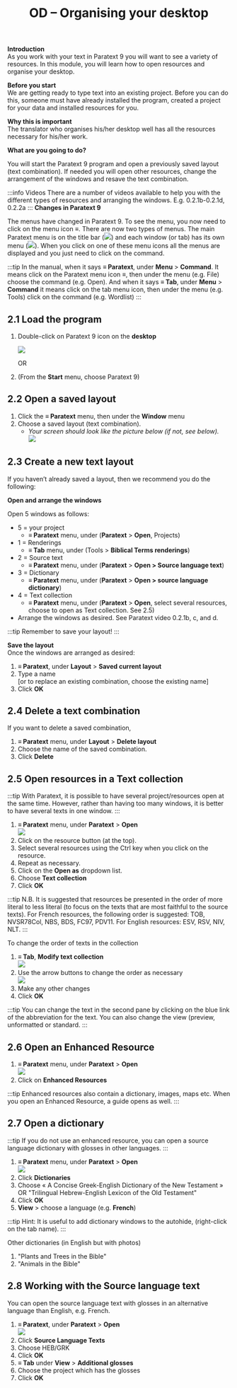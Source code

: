 ﻿---
title: OD – Organising your desktop 
lang: en_GB
---

**Introduction**  
As you work with your text in Paratext 9 you will want to see a variety of resources. In this module, you will learn how to open resources and organise your desktop.

**Before you start**  
We are getting ready to type text into an existing project. Before you can do this, someone must have already installed the program, created a project for your data and installed resources for you.

**Why this is important**  
The translator who organises his/her desktop well has all the resources necessary for his/her work.

**What are you going to do?**

You will start the Paratext 9 program and open a previously saved layout (text combination). If needed you will open other resources, change the arrangement of the windows and resave the text combination.

:::info Videos 
There are a number of videos available to help you with the different types of resources and arranging the windows. E.g. 0.2.1b-0.2.1d, 0.2.2a
:::
**Changes in Paratext 9**

The menus have changed in Paratext 9. To see the menu, you now need to click on the menu icon ≡. There are now two types of menus. The main Paratext menu is on the title bar (![](../media/a7c437f2736cb28b0dff7abd780f5f94.png)) and each window (or tab) has its own menu (![](../media/65ab77824a1e025fac1bf88feb6ba66f.png)). When you click on one of these menu icons all the menus are displayed and you just need to click on the command.

:::tip
In the manual, when it says **≡ Paratext**, under **Menu** \> **Command**. It means click on the Paratext menu icon ≡, then under the menu (e.g. File) choose the command (e.g. Open). And when it says **≡ Tab**, under **Menu** \> **Command** it means click on the tab menu icon, then under the menu (e.g. Tools) click on the command (e.g. Wordlist)
:::


## 2.1 Load the program

1. Double-click on Paratext 9 icon on the **desktop**

    ![](../media/b2697bb533e7765029252c8d51301dc9.png)

    OR

1. (From the **Start** menu, choose Paratext 9)

## 2.2 Open a saved layout

1. Click the **≡ Paratext** menu, then under the **Window** menu
1. Choose a saved layout (text combination).  
   - *Your screen should look like the picture below (if not, see below).*  
    ![](../media/04940ad26e529e9718ce606e1fbda153.png)

## 2.3 Create a new text layout

If you haven’t already saved a layout, then we recommend you do the following:

**Open and arrange the windows**

Open 5 windows as follows:  
- 5 = your project
   - **≡ Paratext** menu, under (**Paratext** \> **Open**, Projects)
- 1 = Renderings
   - **≡ Tab** menu, under (Tools \> **Biblical Terms renderings**)
- 2 = Source text
   - **≡ Paratext** menu, under (**Paratext** \> **Open \> Source language text**)
- 3 = Dictionary
   - **≡ Paratext** menu, under (**Paratext** \> **Open \> source language dictionary**)
- 4 = Text collection
   - **≡ Paratext** menu, under (**Paratext** \> **Open**, select several resources, choose to open as Text collection. See 2.5)
- Arrange the windows as desired. See Paratext video 0.2.1b, c, and d.

:::tip
Remember to save your layout!
:::

**Save the layout**  
Once the windows are arranged as desired:

1. **≡ Paratext**, under **Layout** \> **Saved current layout**
1. Type a name  
    [or to replace an existing combination, choose the existing name]
1. Click **OK**


## 2.4 Delete a text combination

If you want to delete a saved combination,

1. **≡ Paratext** menu, under **Layout** \> **Delete layout**
1. Choose the name of the saved combination.
1. Click **Delete**


## 2.5 Open resources in a Text collection

:::tip
With Paratext, it is possible to have several project/resources open at the same time. However, rather than having too many windows, it is better to have several texts in one window.
:::

1. **≡ Paratext** menu, under **Paratext** \> **Open**  
    ![](../media/6d88e1ac63a18f6c2b29e434ac093abf.png)  
1. Click on the resource button (at the top).
1. Select several resources using the Ctrl key when you click on the resource.
1. Repeat as necessary.
1. Click on the **Open as** dropdown list.
1. Choose **Text collection**
1. Click **OK**

:::tip
N.B. It is suggested that resources be presented in the order of more literal to less literal (to focus on the texts that are most faithful to the source texts). For French resources, the following order is suggested: TOB, NVSR78Col, NBS, BDS, FC97, PDV11. For English resources: ESV, RSV, NIV, NLT.
:::

To change the order of texts in the collection
1. **≡ Tab**, **Modify text collection**  
    ![](../media/a356ed446662b836196dfcc07a8847b1.png)  
1. Use the arrow buttons to change the order as necessary  
    ![](../media/52dd938c6ab8c8d2d540e062c9848466.png)  
1. Make any other changes
1. Click **OK**

:::tip
You can change the text in the second pane by clicking on the blue link of the abbreviation for the text. You can also change the view (preview, unformatted or standard.
:::


## 2.6 Open an Enhanced Resource

1. **≡ Paratext** menu, under **Paratext** \> **Open**  
    ![](../media/952eee9519e0b51a2f4c65c541b00845.png)  
1. Click on **Enhanced Resources**

:::tip
Enhanced resources also contain a dictionary, images, maps etc. When you open an Enhanced Resource, a guide opens as well.
:::

## 2.7 Open a dictionary

:::tip
If you do not use an enhanced resource, you can open a source language dictionary with glosses in other languages.
:::

1. **≡ Paratext** menu, under **Paratext** \> **Open**  
    ![](../media/24e00b1d05ecbd259476304fbe830e92.png)  
1. Click **Dictionaries**
1. Choose « A Concise Greek-English Dictionary of the New Testament » OR "Trilingual Hebrew-English Lexicon of the Old Testament"
1. Click **OK**
1. **View** \> choose a language (e.g. **French**)

:::tip
Hint: It is useful to add dictionary windows to the autohide, (right-click on the tab name).
:::

Other dictionaries (in English but with photos)

1. "Plants and Trees in the Bible"
1. "Animals in the Bible"

## 2.8 Working with the Source language text

You can open the source language text with glosses in an alternative language than English, e.g. French.

1. **≡ Paratext**, under **Paratext** \> **Open**  
    ![](../media/fc13d7ce221e68b16bd8260ae130c598.png)
1. Click **Source Language Texts**
1. Choose HEB/GRK
1. Click **OK**
1. **≡ Tab** under **View** \> **Additional glosses**
1. Choose the project which has the glosses
1. Click **OK**
